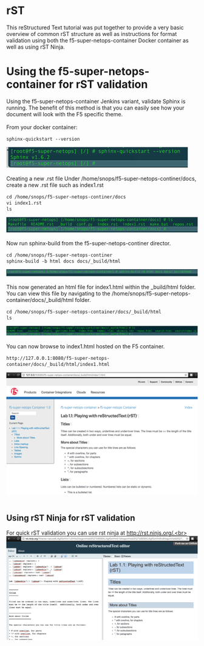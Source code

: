 # rST
This reStructured Text tutorial was put together to provide a very basic overview of common rST structure as well as instructions for format validation using both the f5-super-netops-container Docker container as well as using rST Ninja.
<br>
# Using the f5-super-netops-container for rST validation
Using the f5-super-netops-container Jenkins variant, validate Sphinx is running.  The benefit of this method is that you can easily see how your document will look with the F5 specific theme.<br>
<br>
From your docker container:
```
sphinx-quickstart --version
```
![Image1](images/image1.png)
<br>
<br>
Creating a new .rst file
Under /home/snops/f5-super-netops-continer/docs, create a new .rst file such as index1.rst
```
cd /home/snops/f5-super-netops-continer/docs
vi index1.rst
ls
```
![Image2](images/image2.png)
<br>
<br>
Now run sphinx-build from the f5-super-netops-continer director.<br>
```
cd /home/snops/f5-super-netops-continer
sphinx-build -b html docs docs/_build/html
```
![Image3](images/image3.png)
<br>
<br>
This now generated an html file for index1.html within the \_build/html folder.  You can view this file by navigating to the /home/snops/f5-super-netops-container/docs/\_build/html folder.
```
cd /home/snops/f5-super-netops-container/docs/_build/html
ls
```
![Image6](images/image6.png)
<br>
<br>
You can now browse to index1.html hosted on the F5 container.
```
http://127.0.0.1:8080/f5-super-netops-container/docs/_build/html/index1.html
```
![Image4](images/image4.png)
<br>
<br>
## Using rST Ninja for rST validation
For quick rST validation you can use rst ninja at http://rst.ninjs.org/.<br>
<br>
![Image5](images/image5.png)
